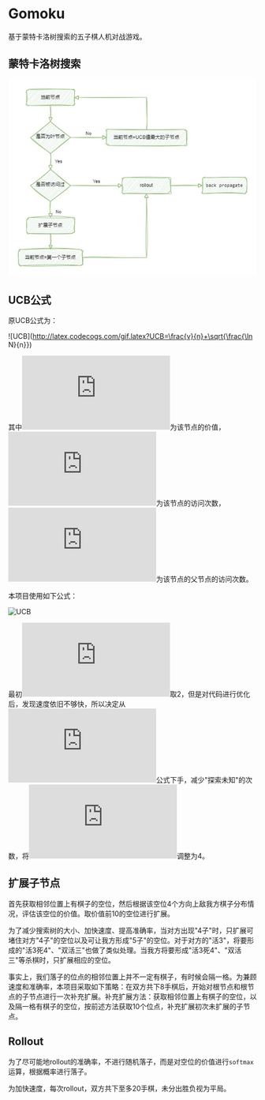 # Gomoku

基于蒙特卡洛树搜索的五子棋人机对战游戏。

## 蒙特卡洛树搜索

![mcts](mcts.jpg)

## UCB公式

原UCB公式为：

![UCB](http://latex.codecogs.com/gif.latex?UCB=\frac{v}{n}+\sqrt{\frac{\ln N}{n}})

其中![UCB](http://latex.codecogs.com/gif.latex?v)为该节点的价值，![UCB](http://latex.codecogs.com/gif.latex?n)为该节点的访问次数，![UCB](http://latex.codecogs.com/gif.latex?N)为该节点的父节点的访问次数。

本项目使用如下公式：

![UCB](http://latex.codecogs.com/gif.latex?UCB=\frac{v}{n}+\frac{\sqrt[a]{N}}{n})

最初![UCB](http://latex.codecogs.com/gif.latex?a)取2，但是对代码进行优化后，发现速度依旧不够快，所以决定从![UCB](http://latex.codecogs.com/gif.latex?UCB)公式下手，减少"探索未知"的次数，将![UCB](http://latex.codecogs.com/gif.latex?a)调整为4。

## 扩展子节点

首先获取相邻位置上有棋子的空位，然后根据该空位4个方向上敌我方棋子分布情况，评估该空位的价值。取价值前10的空位进行扩展。

为了减少搜索树的大小、加快速度、提高准确率，当对方出现"4子"时，只扩展可堵住对方"4子"的空位以及可让我方形成"5子"的空位。对于对方的"活3"，将要形成的"活3死4"、"双活三"也做了类似处理。当我方将要形成"活3死4"、"双活三"等杀棋时，只扩展相应的空位。

事实上，我们落子的位点的相邻位置上并不一定有棋子，有时候会隔一格。为兼顾速度和准确率，本项目采取如下策略：在双方共下8手棋后，开始对根节点和根节点的子节点进行一次补充扩展。补充扩展方法：获取相邻位置上有棋子的空位，以及隔一格有棋子的空位，按前述方法获取10个位点，补充扩展初次未扩展的子节点。

## Rollout

为了尽可能地rollout的准确率，不进行随机落子，而是对空位的价值进行`softmax`运算，根据概率进行落子。

为加快速度，每次rollout，双方共下至多20手棋，未分出胜负视为平局。

